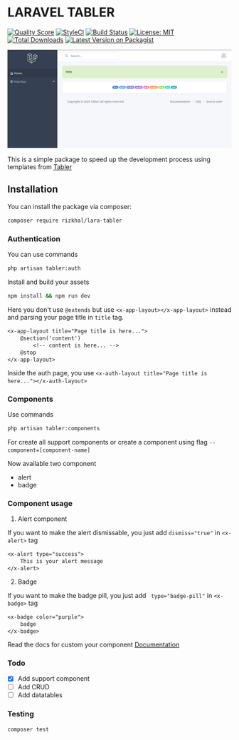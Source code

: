 # LARAVEL TABLER

[![Quality Score](https://scrutinizer-ci.com/g/codegoen/lava-tabler/badges/quality-score.png?b=master)](https://scrutinizer-ci.com/g/codegoen/lava-tabler/?branch=master)
[![StyleCI](https://github.styleci.io/repos/268721029/shield?branch=master)](https://github.styleci.io/repos/268721029)
[![Build Status](https://scrutinizer-ci.com/g/codegoen/lava-tabler/badges/build.png?b=master)](https://scrutinizer-ci.com/g/codegoen/lava-tabler/build-status/master)
[![License: MIT](https://img.shields.io/badge/License-MIT-yellow.svg)](https://opensource.org/licenses/MIT)
[![Total Downloads](https://img.shields.io/packagist/dt/rizkhal/lara-tabler.svg?style=flat-square)](https://packagist.org/packages/rizkhal/lara-tabler)
[![Latest Version on Packagist](https://img.shields.io/packagist/v/rizkhal/lara-tabler.svg?style=flat-square)](https://packagist.org/packages/rizkhal/lara-tabler)

![Featured image](docs/img/featured2.png "Screenshot by @rizkhal")

This is a simple package to speed up the development process using templates from [Tabler](https://tabler.io)

## Installation

You can install the package via composer:

```bash
composer require rizkhal/lara-tabler
```

### Authentication

You can use commands

```bash
php artisan tabler:auth
```

Install and build your assets

```bash
npm install && npm run dev
```

Here you don't use `@extends` but use `<x-app-layout></x-app-layout>` instead
and parsing your page title in `title` tag.

```blade
<x-app-layout title="Page title is here...">
    @section('content')
        <!-- content is here... -->
    @stop
</x-app-layout>
```

Inside the auth page, you use `<x-auth-layout title="Page title is here..."></x-auth-layout>`

### Components

Use commands

```bash
php artisan tabler:components
```

For create all support components or create a component using flag `--component=[component-name]`

Now available two component
- alert
- badge

### Component usage

1. Alert component 

If you want to make the alert dismissable, you just add `dismiss="true"` in `<x-alert>` tag
```blade
<x-alert type="success">
    This is your alert message
</x-alert>
```

2. Badge

If you want to make the badge pill, you just add ` type="badge-pill"` in `<x-badge>` tag
```blade
<x-badge color="purple">
    badge
</x-badge>
```

Read the docs for custom your component [Documentation](https://preview.tabler.io/docs/index.html)

### Todo
- [x] Add support component
- [ ] Add CRUD
- [ ] Add datatables

### Testing

``` bash
composer test
```
